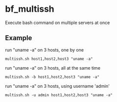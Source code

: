 # bf_multissh
Execute bash command on multiple servers at once

## Example

run "uname -a" on 3 hosts, one by one

	multissh.sh host1,host2,host3 "uname -a"

run "uname -a" on 3 hosts, all at the same time

	multissh.sh -b host1,host2,host3 "uname -a"

run "uname -a" on 3 hosts, using username 'admin'

    multissh.sh -u admin host1,host2,host3 "uname -a"

